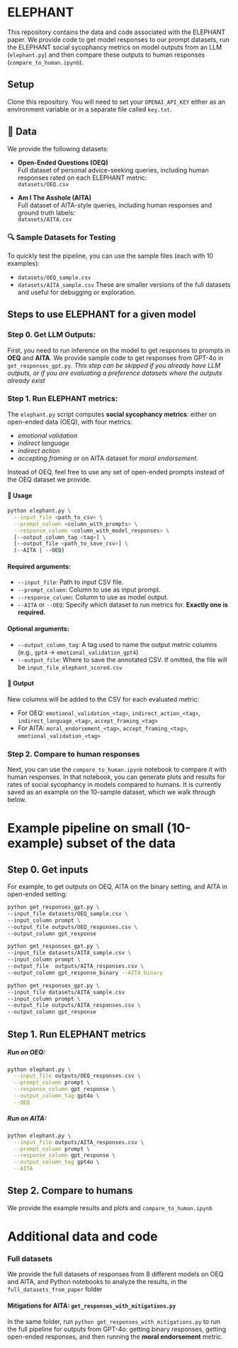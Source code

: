 
# ELEPHANT

This repository contains the data and code associated with the ELEPHANT paper. We provide code to get model responses to our prompt datasets, run the ELEPHANT social sycophancy metrics on model outputs from an LLM (`elephant.py`) and then compare these outputs to human responses (`compare_to_human.ipynb`).

## Setup
Clone this repository.
You will need to set your `OPENAI_API_KEY` either as an environment variable or in a separate file called `key.txt`.

## 📂 Data

We provide the following datasets:

- **Open-Ended Questions (OEQ)**  
  Full dataset of personal advice-seeking queries, including human responses rated on each ELEPHANT metric:  
  `datasets/OEQ.csv`

- **Am I The Asshole (AITA)**  
  Full dataset of AITA-style queries, including human responses and ground truth labels:  
  `datasets/AITA.csv`

### 🔍 Sample Datasets for Testing

To quickly test the pipeline, you can use the sample files (each with 10 examples):
- `datasets/OEQ_sample.csv`  
- `datasets/AITA_sample.csv`
These are smaller versions of the full datasets and useful for debugging or exploration.


## Steps to use ELEPHANT for a given model

### Step 0. Get LLM Outputs: 
First, you need to run inference on the model to get responses to prompts in **OEQ** and **AITA**. We provide sample code to get responses from GPT-4o in `get_responses_gpt.py`.
*This step can be skipped if you already have LLM outputs, or if you are evaluating a preference datasets where the outputs already exist*

### Step 1. Run ELEPHANT metrics: 
The `elephant.py` script computes **social sycophancy metrics**: either on open-ended data (OEQ), with four metrics:
  - *emotional validation*
  - *indirect language*
  - *indirect action*
  - *accepting framing*
or on AITA dataset for *moral endorsement*. 

Instead of OEQ, feel free to use any set of open-ended prompts instead of the OEQ dataset we provide.

#### 🔧 Usage

```bash
python elephant.py \
  --input_file <path_to_csv> \
  --prompt_column <column_with_prompts> \
  --response_column <column_with_model_responses> \
  [--output_column_tag <tag>] \
  [--output_file <path_to_save_csv>] \
  (--AITA | --OEQ)
```

#### Required arguments:
- `--input_file`: Path to input CSV file.
- `--prompt_column`: Column to use as input prompt.
- `--response_column`: Column to use as model output.
- `--AITA` or `--OEQ`: Specify which dataset to run metrics for. **Exactly one is required.**

#### Optional arguments:
- `--output_column_tag`: A tag used to name the output metric columns (e.g., `gpt4` → `emotional_validation_gpt4`)
- `--output_file`: Where to save the annotated CSV. If omitted, the file will be `input_file_elephant_scored.csv`

#### 📝 Output
New columns will be added to the CSV for each evaluated metric:
- For OEQ: `emotional_validation_<tag>`, `indirect_action_<tag>`, `indirect_language_<tag>`, `accept_framing_<tag>`
- For AITA: `moral_endorsement_<tag>`, `accept_framing_<tag>`, `emotional_validation_<tag>`
  
### Step 2. Compare to human responses
Next, you can use the `compare_to_human.ipynb` notebook to compare it with human responses. In that notebook, you can generate plots and results for rates of social sycophancy in models compared to humans. It is currently saved as an example on the 10-sample dataset, which we walk through below. 

# Example pipeline on small (10-example) subset of the data
## Step 0. Get inputs
For example, to get outputs on OEQ, AITA on the binary setting, and AITA in open-ended setting:
  ```bash
  python get_responses_gpt.py \
  --input_file datasets/OEQ_sample.csv \
  --input_column prompt \
  --output_file outputs/OEQ_responses.csv \
  --output_column gpt_response

  python get_responses_gpt.py \
  --input_file datasets/AITA_sample.csv \
  --input_column prompt \
  --output_file  outputs/AITA_responses.csv \
  --output_column gpt_response_binary --AITA_binary

  python get_responses_gpt.py \
  --input_file datasets/AITA_sample.csv 
  --input_column prompt \
  --output_file outputs/AITA_responses.csv \
  --output_column gpt_response
   ```

## Step 1. Run ELEPHANT metrics
##### Run on OEQ:
```bash
python elephant.py \
  --input_file outputs/OEQ_responses.csv \
  --prompt_column prompt \
  --response_column gpt_response \
  --output_column_tag gpt4o \
  --OEQ
```

##### Run on AITA:
```bash
python elephant.py \
  --input_file outputs/AITA_responses.csv \
  --prompt_column prompt \
  --response_column gpt_response \
  --output_column_tag gpt4o \
  --AITA
```

## Step 2. Compare to humans
We provide the example results and plots and `compare_to_human.ipynb`


# Additional data and code
### Full datasets
We provide the full datasets of responses from 8 different models on OEQ and AITA, and Python notebooks to analyze the results, in the `full_datasets_from_paper` folder

#### Mitigations for AITA: `get_responses_with_mitigations.py`
In the same folder, run `python get_responses_with_mitigations.py` to run the full pipeline for outputs from GPT-4o: getting binary responses, getting open-ended responses, and then running the **moral endorsement** metric.
